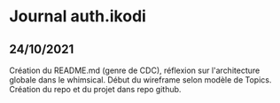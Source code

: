 # Journal auth.ikodi

## 24/10/2021 

Création du README.md (genre de CDC), réflexion sur l'architecture globale dans le whimsical.
Début du wireframe selon modèle de Topics.
Création du repo et du projet dans repo github.